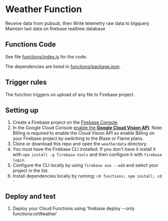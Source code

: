 # Weather Function

Receive data from pubsub, then 
Write telemetry raw data to bigquery
Maintain last data on firebase realtime database

## Functions Code

See file [functions/index.js](functions/index.js) for the code.

The dependencies are listed in [functions/package.json](functions/package.json).

## Trigger rules

The function triggers on upload of any file to Firebase project.

## Setting up

 1. Create a Firebase project on the [Firebase Console](https://console.firebase.google.com).
 2. In the Google Cloud Console [enable the **Google Cloud Vision API**](https://console.cloud.google.com/apis/api/vision.googleapis.com/overview?project=_). Note: Billing is required to enable the Cloud Vision API so enable Billing on your Firebase project by switching to the Blaze or Flame plans.
 3. Clone or download this repo and open the `weatherdata` directory.
 4. You must have the Firebase CLI installed. If you don't have it install it with `npm install -g firebase-tools` and then configure it with `firebase login`.
 5. Configure the CLI locally by using `firebase use --add` and select your project in the list.
 6. Install dependencies locally by running: `cd functions; npm install; cd -` 

## Deploy and test

1. Deploy your Cloud Functions using 'firebase deploy --only functions:iotWeather'
